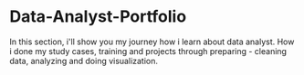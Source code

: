 # Data-Analyst-Portfolio
In this section, i'll show you my journey how i learn about data analyst. How i done my study cases, training and projects through preparing - cleaning data, analyzing and doing visualization.

